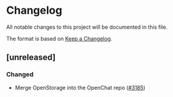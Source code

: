 # Changelog
All notable changes to this project will be documented in this file.

The format is based on [Keep a Changelog](https://keepachangelog.com/en/1.0.0/).

## [unreleased]

### Changed

- Merge OpenStorage into the OpenChat repo ([#3185](https://github.com/open-ic/open-chat/pull/3185))
